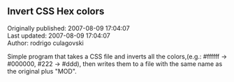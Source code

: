 ## Invert CSS Hex colors  
Originally published: 2007-08-09 17:04:07  
Last updated: 2007-08-09 17:04:07  
Author: rodrigo culagovski  
  
Simple program that takes a CSS file and inverts all the colors,(e.g.: #ffffff -> #000000, #222 -> #ddd), then writes them to a file with the same name as the original plus "MOD".